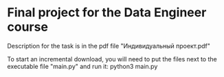 # Final project for the Data Engineer course

Description for the task is in the pdf file "Индивидуальный проект.pdf"

To start an incremental download, you will need to put the files next to the executable file "main.py" and run it: python3 main.py
